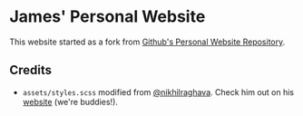 # James' Personal Website

This website started as a fork from [Github's Personal Website Repository](https://github.com/github/personal-website).

## Credits
- `assets/styles.scss` modified from [@nikhilraghava](https://github.com/nikhilraghava). Check him out on his [website](https://geekfile.xyz) (we're buddies!).
